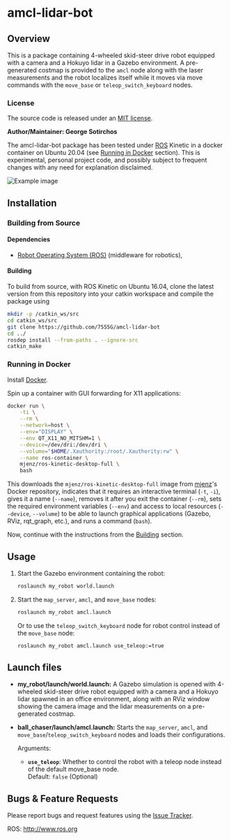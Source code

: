 # amcl-lidar-bot

## Overview

This is a package containing 4-wheeled skid-steer drive robot equipped with a camera and a Hokuyo lidar in a Gazebo environment. A pre-generated costmap is provided to the `amcl` node along with the laser measurements and the robot localizes itself while it moves via move commands with the `move_base` or `teleop_switch_keyboard` nodes.

### License

The source code is released under an [MIT license](LICENSE).

**Author/Maintainer: George Sotirchos**

The amcl-lidar-bot package has been tested under [ROS](https://www.ros.org) Kinetic in a docker container on Ubuntu 20.04 (see [Running in Docker](###running-in-docker) section). This is experimental, personal project code, and possibly subject to frequent changes with any need for explanation disclaimed.

![Example image](media/recording.gif)

## Installation

### Building from Source

#### Dependencies

- [Robot Operating System (ROS)](http://wiki.ros.org) (middleware for robotics),

#### Building

To build from source, with ROS Kinetic on Ubuntu 16.04, clone the latest version from this repository into your catkin workspace and compile the package using

``` bash
mkdir -p /catkin_ws/src
cd catkin_ws/src
git clone https://github.com/7555G/amcl-lidar-bot
cd ../
rosdep install --from-paths . --ignore-src
catkin_make
```

### Running in Docker

Install [Docker](https://docs.docker.com/get-docker/).

Spin up a container with GUI forwarding for X11 applications:

``` bash
docker run \
    -ti \
    --rm \
    --network=host \
    --env="DISPLAY" \
    --env QT_X11_NO_MITSHM=1 \
    --device=/dev/dri:/dev/dri \
    --volume="$HOME/.Xauthority:/root/.Xauthority:rw" \
    --name ros-container \
    mjenz/ros-kinetic-desktop-full \
    bash
```

This downloads the `mjenz/ros-kinetic-desktop-full` image from [mjenz](https://hub.docker.com/u/mjenz)'s Docker repository, indicates that it requires an interactive terminal (`-t`, `-i`), gives it a name (`--name`), removes it after you exit the container (`--rm`), sets the required environment variables (`--env`) and access to local resources (`--device`, `--volume`) to be able to launch graphical applications (Gazebo, RViz, rqt_graph, etc.), and runs a command (`bash`).

Now, continue with the instructions from the [Building](####building) section.

## Usage

1. Start the Gazebo environment containing the robot:

    ``` bash
    roslaunch my_robot world.launch
    ```

2. Start the `map_server`, `amcl`, and `move_base` nodes:

    ``` bash
    roslaunch my_robot amcl.launch
    ```

    Or to use the `teleop_switch_keyboard` node for robot control instead of the `move_base` node:

    ``` bash
    roslaunch my_robot amcl.launch use_teleop:=true
    ```

## Launch files

* **my_robot/launch/world.launch:** A Gazebo simulation is opened with 4-wheeled skid-steer drive robot equipped with a camera and a Hokuyo lidar spawned in an office environment, along with an RViz window showing the camera image and the lidar measurements on a pre-generated costmap.

* **ball_chaser/launch/amcl.launch:** Starts the `map_server`, `amcl`, and `move_base`/`teleop_switch_keyboard` nodes and loads their configurations.

     Arguments:

     - **`use_teleop`**: Whether to control the robot with a teleop node instead of the default move_base node.<br/>
        Default: `false` (Optional)

## Bugs & Feature Requests

Please report bugs and request features using the [Issue Tracker](https://github.com/7555G/amcl-lidar-bot/issues).

ROS: http://www.ros.org

